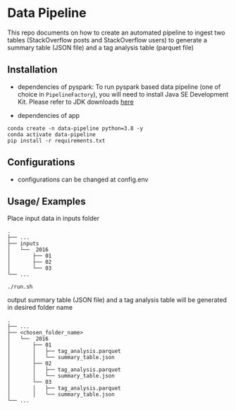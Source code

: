 
# Data Pipeline

This repo documents on how to create an automated pipeline to ingest two tables (StackOverflow posts and StackOverflow
users) to generate a summary table (JSON file) and a tag analysis table (parquet file)

## Installation
- dependencies of pyspark: To run pyspark based data pipeline (one of choice in `PipelineFactory`), you will need to install Java SE Development Kit. Please refer to JDK downloads [here](https://www.oracle.com/sg/java/technologies/downloads/)

- dependencies of app
```
conda create -n data-pipeline python=3.8 -y
conda activate data-pipeline
pip install -r requirements.txt

```
## Configurations
- configurations can be changed at config.env
    
## Usage/ Examples

Place input data in inputs folder

    .
    ├── ...
    ├── inputs                    
    │   └──  2016
    │       ├── 01       
    │       ├── 02        
    │       └── 03                
    └── ...




```
./run.sh
```

output summary table (JSON file) and a tag analysis table  will be generated in desired folder name


    .
    ├── ...
    ├── <chosen_folder_name>                    
    │   └──  2016
    │       ├── 01
    │       │   ├── tag_analysis.parquet       
    │       │   └── summary_table.json
    │       ├── 02
    │       │   ├── tag_analysis.parquet       
    │       │   └── summary_table.json        
    │       └── 03
    │       │   ├── tag_analysis.parquet       
    │       │   └── summary_table.json                
    └── ...